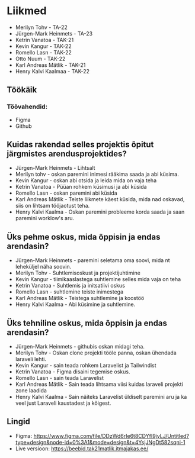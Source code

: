 # Liikmed

- Merilyn Tohv - TA-22
- Jürgen-Mark Heinmets - TA-23
- Ketrin Vanatoa - TAK-21
- Kevin Kangur - TAK-22
- Romello Lasn - TAK-22
- Otto Nuum - TAK-22
- Karl Andreas Mätlik - TAK-21
- Henry Kalvi Kaalmaa - TAK-22

## Töökäik
### Töövahendid: 
- Figma
- Github


## Kuidas rakendad selles projektis õpitut järgmistes arendusprojektides?
- Jürgen-Mark Heinmets - Lihtsalt
- Merilyn tohv - oskan paremini inimesi rääkima saada ja abi küsima.
- Kevin Kangur - oskan abi otsida ja leida mida on vaja teha
- Ketrin Vanatoa - Püüan rohkem küsimusi ja abi küsida
- Romello Lasn - oskan paremini abi küsida
- Karl Andreas Mätlik - Teiste liikmete käest küsida, mida nad oskavad, siis on lihtsam tööjaotust teha.
- Henry Kalvi Kaalma - Oskan paremini probleeme korda saada ja saan paremini worklow's aru.
## Üks pehme oskus, mida õppisin ja endas arendasin?
- Jürgen-Mark Heinmets - paremini seletama oma soovi, mida nt leheküljel näha soovin.
- Merilyn Tohv - Suhtlemisoskust ja projektijuhtimine
- Kevin Kangur - tiimikaaslastega suhtlemine selles mida vaja on teha
-  Ketrin Vanatoa - Suhtlemis ja initsatiivi oskus
-  Romello Lasn - suhtlemine teiste inimestega
-  Karl Andreas Mätlik - Teistega suhtlemine ja koostöö
-  Henry Kalvi Kaalma - Abi küsimine ja suhtlemine.
## Üks tehniline oskus, mida õppisin ja endas arendasin?
- Jürgen-Mark Heinmets - githubis oskan midagi teha.
- Merilyn Tohv - Oskan clone projekti tööle panna, oskan ühendada laraveli lehti.
- Kevin Kangur - sain teada rohkem Laravelist ja Tailwindist
- Ketrin Vanatoa - Figma disaini tegemise oskus.
- Romello Lasn - sain teada Laravelist
- Karl Andreas Mätlik - Sain teada lihtsama viisi kuidas laraveli projekti zone laadida
- Henry Kalvi Kaalma - Sain näiteks Laravelist üldiselt paremini aru ja ka veel just Laraveli kaustadest ja kõigest.

## Lingid
- Figma: https://www.figma.com/file/DDzWd6rIe6t8CDYfI9jyLJ/Untitled?type=design&node-id=0%3A1&mode=design&t=4YsjJNgDt582sqni-1
- Live versioon: https://beebid.tak21matlik.itmajakas.ee/
